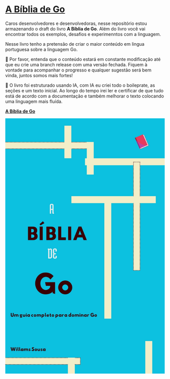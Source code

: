 # [A Bíblia de Go](book/go-bible.md)

Caros desenvolvedores e desenvolvedoras, nesse repositório estou armazenando o draft do livro **A Bíblia de Go**. Além do livro você vai encontrar todos os exemplos, desafios e experimenntos com a linguagem.

Nesse livro tenho a pretensão de criar o maior conteúdo em lingua portuguesa sobre a linguagem Go. 

🔴 Por favor, entenda que o conteúdo estará em constante modificação até que eu crie uma branch release com uma versão fechada. Fiquem à vontade para acompanhar o progresso e qualquer sugestão será bem vinda, juntos somos mais fortes!

🔴 O livro foi estruturado usando IA, com IA eu criei todo o boileprate, as seções e um texto inicial. Ao longo do tempo irei ler e certificar de que tudo está de acordo com a documentação e também melhorar o texto colocando uma linguagem mais fluída.

[**A Bíblia de Go**](book/go-bible.md)

![Capa do Livro: A Bíblia de Go](book/go-bible.jpg)






